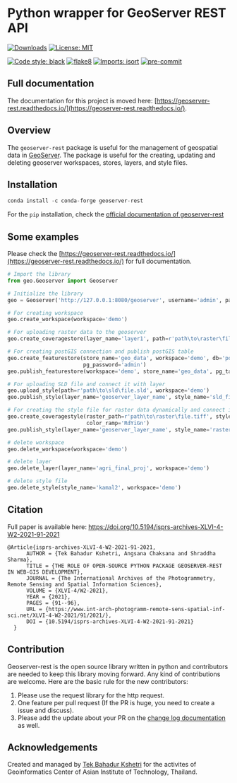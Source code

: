# Python wrapper for GeoServer REST API

[![Downloads](https://pepy.tech/badge/geoserver-rest)](https://pepy.tech/project/geoserver-rest)
[![License: MIT](https://img.shields.io/badge/License-MIT-yellow.svg)](https://opensource.org/licenses/MIT)

[![Code style: black](https://img.shields.io/badge/code%20style-black-000000.svg)](https://github.com/psf/black)
[![flake8](https://img.shields.io/badge/linter-flake8-green)](https://flake8.pycqa.org/)
[![Imports: isort](https://img.shields.io/badge/%20imports-isort-%231674b1?style=flat&labelColor=ef8336)](https://pycqa.github.io/isort/)
[![pre-commit](https://img.shields.io/badge/pre--commit-enabled-brightgreen?logo=pre-commit&logoColor=white)](https://github.com/pre-commit/pre-commit)

## Full documentation

The documentation for this project is moved here: [https://geoserver-rest.readthedocs.io/](https://geoserver-rest.readthedocs.io/).

## Overview

The `geoserver-rest` package is useful for the management of geospatial data in [GeoServer](http://geoserver.org/). The package is useful for the creating, updating and deleting geoserver workspaces, stores, layers, and style files.

## Installation

```python
conda install -c conda-forge geoserver-rest
```

For the `pip` installation, check the [official documentation of geoserver-rest](https://geoserver-rest.readthedocs.io/en/latest/installation.html)

## Some examples

Please check the [https://geoserver-rest.readthedocs.io/](https://geoserver-rest.readthedocs.io/) for full documentation.

```python
# Import the library
from geo.Geoserver import Geoserver

# Initialize the library
geo = Geoserver('http://127.0.0.1:8080/geoserver', username='admin', password='geoserver')

# For creating workspace
geo.create_workspace(workspace='demo')

# For uploading raster data to the geoserver
geo.create_coveragestore(layer_name='layer1', path=r'path\to\raster\file.tif', workspace='demo')

# For creating postGIS connection and publish postGIS table
geo.create_featurestore(store_name='geo_data', workspace='demo', db='postgres', host='localhost', pg_user='postgres',
                        pg_password='admin')
geo.publish_featurestore(workspace='demo', store_name='geo_data', pg_table='geodata_table_name')

# For uploading SLD file and connect it with layer
geo.upload_style(path=r'path\to\sld\file.sld', workspace='demo')
geo.publish_style(layer_name='geoserver_layer_name', style_name='sld_file_name', workspace='demo')

# For creating the style file for raster data dynamically and connect it with layer
geo.create_coveragestyle(raster_path=r'path\to\raster\file.tiff', style_name='style_1', workspace='demo',
                         color_ramp='RdYiGn')
geo.publish_style(layer_name='geoserver_layer_name', style_name='raster_file_name', workspace='demo')

# delete workspace
geo.delete_workspace(workspace='demo')

# delete layer
geo.delete_layer(layer_name='agri_final_proj', workspace='demo')

# delete style file
geo.delete_style(style_name='kamal2', workspace='demo')
```

## Citation

Full paper is available here: https://doi.org/10.5194/isprs-archives-XLVI-4-W2-2021-91-2021

```
@Article{isprs-archives-XLVI-4-W2-2021-91-2021,
      AUTHOR = {Tek Bahadur Kshetri, Angsana Chaksana and Shraddha Sharma},
      TITLE = {THE ROLE OF OPEN-SOURCE PYTHON PACKAGE GEOSERVER-REST IN WEB-GIS DEVELOPMENT},
      JOURNAL = {The International Archives of the Photogrammetry, Remote Sensing and Spatial Information Sciences},
      VOLUME = {XLVI-4/W2-2021},
      YEAR = {2021},
      PAGES = {91--96},
      URL = {https://www.int-arch-photogramm-remote-sens-spatial-inf-sci.net/XLVI-4-W2-2021/91/2021/},
      DOI = {10.5194/isprs-archives-XLVI-4-W2-2021-91-2021}
  }
```

## Contribution

Geoserver-rest is the open source library written in python and contributors are needed to keep this library moving forward. Any kind of contributions are welcome. Here are the basic rule for the new contributors:

1. Please use the request library for the http request.
2. One feature per pull request (If the PR is huge, you need to create a issue and discuss).
3. Please add the update about your PR on the [change log documentation](https://github.com/gicait/geoserver-rest/blob/master/docs/source/change_log.rst#master-branch) as well.


## Acknowledgements

Created and managed by [Tek Bahadur Kshetri](http://tekkshetri.com.np/) for the activites of Geoinformatics Center of Asian Institute of Technology, Thailand.
